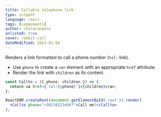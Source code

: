 ```yaml
---
title: Callable telephone link
type: snippet
language: react
tags: [components]
author: chalarangelo
unlisted: true
cover: rabbit-call
dateModified: 2021-01-04
---
```


Renders a link formatted to call a phone number (`tel:` link).

- Use `phone` to create a `<a>` element with an appropriate `href` attribute.
- Render the link with `children` as its content.

```jsx
const Callto = ({ phone, children }) => {
  return <a href={`tel:${phone}`}>{children}</a>;
};
```

```jsx
ReactDOM.createRoot(document.getElementById('root')).render(
  <Callto phone="+302101234567">Call me!</Callto>
);
```

